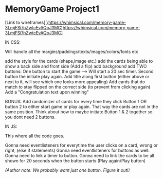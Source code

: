 # MemoryGame Project1
[Link to wireframes][/https://whimsical.com/memory-game-3LmjFSi7nZwtcEvAQoJ3MC)https://whimsical.com/memory-game-3LmjFSi7nZwtcEvAQoJ3MC]


IN CSS:

Will handle all the margins/paddings/texts/images/colors/fonts etc

add the style for the cards (shape,image etc.)
add the cards being able to show a back side and front side (Add a flip)
add background
add TWO buttons: One button to start the game --> Will start a 20 sec timer. Second button the initiate play again.
Add title along first button (either above or next to it, will see which one looks more appealing)
Add cards that do match to stay flipped on the correct side (to prevent from clicking again)
Add a "Congratulation text upon winning" 


BONUS: Add randomizer of cards for every time they click Button 1 OR button 2 to either start game or play again. That way the cards are not in the same position.
Think about how to maybe initiate Button 1 & 2 together so you dont need 2 buttons.


IN JS:

This where all the code goes.

Gonna need eventlisteners for everytime the user clicks on a card, wrong or right, (else if statements)
Gonna need eventlisteners for buttons as well.
Gonna need to link a timer to button.
Gonna need to link the cards to be all shown for 20 seconds when the button starts (Play again/Play button)

*(Author note: We probably want just one button. Figure it out!)*

